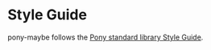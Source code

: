 # Style Guide

pony-maybe follows the [Pony standard library Style Guide](https://github.com/ponylang/ponyc/blob/master/STYLE_GUIDE.md).
